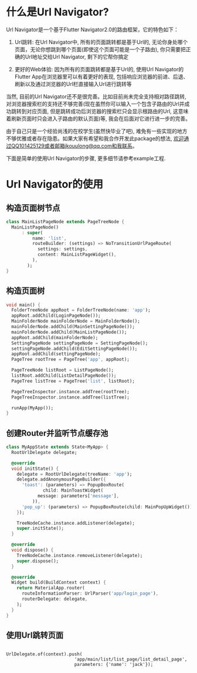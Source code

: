 # 什么是Url Navigator?
Url Navigator是一个基于Flutter Navigator2.0的路由框架，它的特色如下：

1. Url跳转: 在Url Navigator中, 所有的页面跳转都是基于Url的, 无论你身处哪个页面，无论你想跳到哪个页面(即使这个页面可能是一个子路由), 你只需要把正确的Url地址交给Url Navigator, 剩下的它帮你搞定

2. 更好的Web体验: 因为所有的页面跳转都是基于Url的, 使用Url Navigator的Flutter App在浏览器里可以有着更好的表现, 包括响应浏览器的前进、后退、刷新以及通过浏览器的Url栏直接输入Url进行跳转等

当然, 目前的Url Navigator还不是很完善。比如目前尚未完全支持相对路径跳转, 对浏览器搜索栏的支持还不够完善(现在虽然你可以输入一个包含子路由的Url并成功跳转到对应页面, 但是跳转成功后浏览器的搜索栏只会显示根路由的Url, 这意味着刷新页面时只会进入子路由的默认页面)等, 我会在后面对它进行进一步的完善。

由于自己只是一个经验尚浅的在校学生(虽然快毕业了吧), 难免有一些实现的地方不够优雅或者存在隐患。如果大家有希望和我合作开发此package的想法, 欢迎通过QQ101425129或者邮箱jkouulong@qq.com和我联系。

下面是简单的使用Url Navigator的步骤, 更多细节请参考example工程.

# Url Navigator的使用

## 构造页面树节点

```dart
class MainListPageNode extends PageTreeNode {
  MainListPageNode()
      : super(
          name: 'list',
          routeBuilder: (settings) => NoTransitionUrlPageRoute(
            settings: settings,
            content: MainListPageWidget(),
          ),
        );
}

```

## 构造页面树

```dart
void main() {
  FolderTreeNode appRoot = FolderTreeNode(name: 'app');
  appRoot.addChild(LoginPageNode());
  MainFolderNode mainFolderNode = MainFolderNode();
  mainFolderNode.addChild(MainSettingPageNode());
  mainFolderNode.addChild(MainListPageNode());
  appRoot.addChild(mainFolderNode);
  SettingPageNode settingPageNode = SettingPageNode();
  settingPageNode.addChild(EditSettingPageNode());
  appRoot.addChild(settingPageNode);
  PageTree rootTree = PageTree('app', appRoot);

  PageTreeNode listRoot = ListPageNode();
  listRoot.addChild(ListDetailPageNode());
  PageTree listTree = PageTree('list', listRoot);

  PageTreeInspector.instance.addTree(rootTree);
  PageTreeInspector.instance.addTree(listTree);

  runApp(MyApp());
}

```

## 创建Router并监听节点缓存池

```dart
class MyAppState extends State<MyApp> {
  RootUrlDelegate delegate;

  @override
  void initState() {
    delegate = RootUrlDelegate(treeName: 'app');
    delegate.addAnonymousPageBuilder({
      'toast': (parameters) => PopupBoxRoute(
              child: MainToastWidget(
            message: parameters['message'],
          )),
      'pop_up': (parameters) => PopupBoxRoute(child: MainPopUpWidget()),
    });

    TreeNodeCache.instance.addListener(delegate);
    super.initState();
  }

  @override
  void dispose() {
    TreeNodeCache.instance.removeListener(delegate);
    super.dispose();
  }

  @override
  Widget build(BuildContext context) {
    return MaterialApp.router(
      routeInformationParser: UrlParser('app/login_page'),
      routerDelegate: delegate,
    );
  }
}

```

## 使用Url跳转页面

```

UrlDelegate.of(context).push(
                          'app/main/list/list_page/list_detail_page',
                          parameters: {'name': 'jack'});

```
